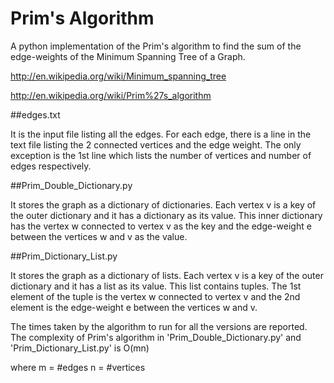 Prim's Algorithm
========

A python implementation of the Prim's algorithm to find the sum of the edge-weights of the 
Minimum Spanning Tree of a Graph.

http://en.wikipedia.org/wiki/Minimum_spanning_tree

http://en.wikipedia.org/wiki/Prim%27s_algorithm

##edges.txt

It is the input file listing all the edges. 
For each edge, there is a line in the text file listing the 2 connected vertices and the edge weight.
The only exception is the 1st line which lists the number of vertices and number of edges respectively.

##Prim_Double_Dictionary.py

It stores the graph as a dictionary of dictionaries. Each vertex v is a key of the outer dictionary and it has a dictionary as its value. This inner dictionary has the vertex w connected to vertex v as the key and the edge-weight e between the vertices w and v as the value.


##Prim_Dictionary_List.py

It stores the graph as a dictionary of lists. Each vertex v is a key of the outer dictionary and it has a list as its value. This list contains tuples. The 1st element of the tuple is the vertex w connected to vertex v and the 2nd element is the edge-weight e between the vertices w and v.


The times taken by the algorithm to run for all the versions are reported. The complexity of Prim's algorithm  in 'Prim_Double_Dictionary.py' and 'Prim_Dictionary_List.py' is O(mn)

where m = #edges
      n = #vertices

